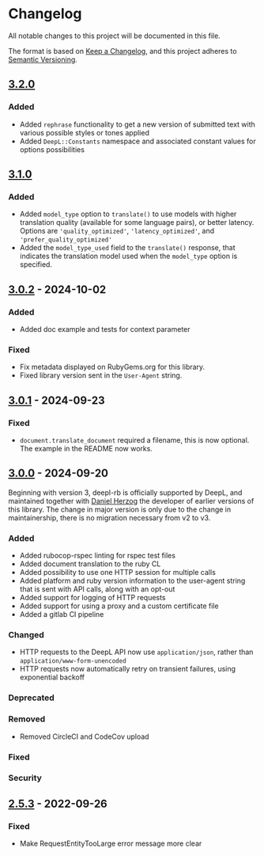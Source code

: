 # Changelog
All notable changes to this project will be documented in this file.

The format is based on [Keep a Changelog](https://keepachangelog.com/en/1.0.0/),
and this project adheres to [Semantic Versioning](https://semver.org/spec/v2.0.0.html).

## [3.2.0]
### Added
* Added `rephrase` functionality to get a new version of submitted text with various possible styles or tones applied
* Added `DeepL::Constants` namespace and associated constant values for options possibilities

## [3.1.0]
### Added
* Added `model_type` option to `translate()` to use models with higher
  translation quality (available for some language pairs), or better latency.
  Options are `'quality_optimized'`, `'latency_optimized'`, and  `'prefer_quality_optimized'`
* Added the `model_type_used` field to the `translate()` response, that
  indicates the translation model used when the `model_type` option is
  specified.


## [3.0.2] - 2024-10-02
### Added
* Added doc example and tests for context parameter
### Fixed
* Fix metadata displayed on RubyGems.org for this library.
* Fixed library version sent in the `User-Agent` string.

## [3.0.1] - 2024-09-23
### Fixed
* `document.translate_document` required a filename, this is now optional. The example in the README now works.

## [3.0.0] - 2024-09-20
Beginning with version 3, deepl-rb is officially supported by DeepL, and maintained together with [Daniel Herzog](mailto:info@danielherzog.es) the developer of earlier versions of this library.
The change in major version is only due to the change in maintainership, there is no migration necessary from v2 to v3.
### Added
* Added rubocop-rspec linting for rspec test files
* Added document translation to the ruby CL
* Added possibility to use one HTTP session for multiple calls
* Added platform and ruby version information to the user-agent string that is sent with API calls, along with an opt-out
* Added support for logging of HTTP requests
* Added support for using a proxy and a custom certificate file
* Added a gitlab CI pipeline
### Changed
* HTTP requests to the DeepL API now use `application/json`, rather than `application/www-form-unencoded`
* HTTP requests now automatically retry on transient failures, using exponential backoff
### Deprecated
### Removed
* Removed CircleCI and CodeCov upload
### Fixed
### Security

## [2.5.3] - 2022-09-26
### Fixed
* Make RequestEntityTooLarge error message more clear

[3.2.0]: https://github.com/DeepLcom/deepl-rb/compare/v3.1.0...3.2.0
[3.1.0]: https://github.com/DeepLcom/deepl-rb/compare/v3.0.2...v3.1.0
[3.0.2]: https://github.com/DeepLcom/deepl-rb/compare/v3.0.1...v3.0.2
[3.0.1]: https://github.com/DeepLcom/deepl-rb/compare/v3.0.0...v3.0.1
[3.0.0]: https://github.com/DeepLcom/deepl-rb/compare/v2.5.3...v3.0.0
[2.5.3]: https://github.com/DeepLcom/deepl-rb/compare/v2.5.2...v2.5.3
